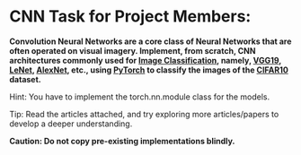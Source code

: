 # CNN Task for Project Members:

**Convolution Neural Networks are a core class of Neural Networks that are often operated on visual imagery. Implement, from scratch, CNN architectures commonly used for [Image Classification](https://www.thinkautomation.com/eli5/eli5-what-is-image-classification-in-deep-learning/), namely, [VGG19](https://medium.com/mlearning-ai/image-detection-using-convolutional-neural-networks-89c9e21fffa3), [LeNet](https://towardsdatascience.com/understanding-and-implementing-lenet-5-cnn-architecture-deep-learning-a2d531ebc342), [AlexNet](https://towardsdatascience.com/alexnet-the-architecture-that-challenged-cnns-e406d5297951), etc., using [PyTorch](https://pytorch.org/) to classify the images of the [CIFAR10](https://drive.google.com/file/d/1NUVkwsHYahjS7tHD3W_cbxk6EeRycnnl/view?usp=sharing) dataset.**

Hint: You have to implement the torch.nn.module class for the models.

Tip: Read the articles attached, and try exploring more articles/papers to develop a deeper understanding. 

**Caution: Do not copy pre-existing implementations blindly.**
